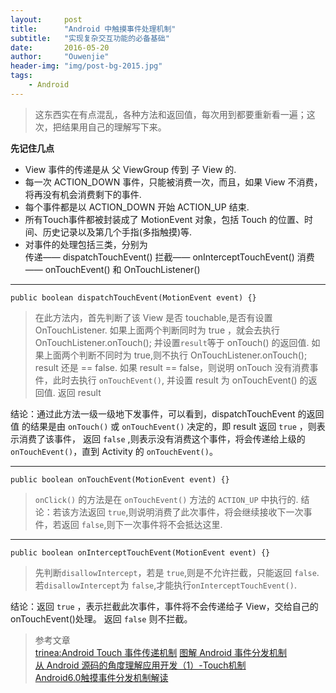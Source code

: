 ```yaml
---
layout:     post
title:      "Android 中触摸事件处理机制"
subtitle:   "实现复杂交互功能的必备基础"
date:       2016-05-20
author:     "Ouwenjie"
header-img: "img/post-bg-2015.jpg"
tags:
    - Android
---
```


> 这东西实在有点混乱，各种方法和返回值，每次用到都要重新看一遍；这次，把结果用自己的理解写下来。

**先记住几点**
- View 事件的传递是从 父 ViewGroup 传到 子 View 的.   
- 每一次 ACTION_DOWN 事件，只能被消费一次，而且，如果 View 不消费，将再没有机会消费剩下的事件.   
- 每个事件都是以 ACTION_DOWN 开始 ACTION_UP 结束.   
- 所有Touch事件都被封装成了 MotionEvent 对象，包括 Touch 的位置、时间、历史记录以及第几个手指(多指触摸)等.   
- 对事件的处理包括三类，分别为   
传递—— dispatchTouchEvent()
拦截—— onInterceptTouchEvent()
消费—— onTouchEvent() 和 OnTouchListener()   

- - - - - - - - - -    

`public boolean dispatchTouchEvent(MotionEvent event) {}`   

> 在此方法内，首先判断了该 View 是否 touchable,是否有设置 OnTouchListener.
> 如果上面两个判断同时为 true ，就会去执行 OnTouchListener.onTouch(); 并设置`result`等于 onTouch() 的返回值.
> 如果上面两个判断不同时为 true,则不执行 OnTouchListener.onTouch(); result 还是 == false.
> 如果 result == false，则说明 onTouch 没有消费事件，此时去执行 `onTouchEvent()`, 并设置 result 为 onTouchEvent() 的返回值.
> 返回 result   

结论：通过此方法一级一级地下发事件，可以看到，dispatchTouchEvent 的返回值 的结果是由 `onTouch()` 或 `onTouchEvent()` 决定的，即 result
返回 `true` ，则表示消费了该事件，
返回 `false` ,则表示没有消费这个事件，将会传递给上级的 `onTouchEvent()`，直到 Activity 的 `onTouchEvent()`。   

- - - - - - - - - -    

`public boolean onTouchEvent(MotionEvent event) {}`

> `onClick()` 的方法是在 `onTouchEvent()` 方法的 `ACTION_UP` 中执行的.
结论：若该方法返回 `true`,则说明消费了此次事件，将会继续接收下一次事件，若返回 `false`,则下一次事件将不会抵达这里.

- - - - - - - - - -   

`public boolean onInterceptTouchEvent(MotionEvent event) {}`

> 先判断`disallowIntercept`，若是 `true`,则是不允许拦截，只能返回 `false`.
> 若`disallowIntercept`为 `false`,才能执行`onInterceptTouchEvent()`.

结论：返回 `true` ，表示拦截此次事件，事件将不会传递给子 View，交给自己的 onTouchEvent()处理。
返回 `false` 则不拦截。   

> 参考文章   
[trinea:Android Touch 事件传递机制](http://www.trinea.cn/android/touch-event-delivery-mechanism/)
[图解 Android 事件分发机制](http://www.jianshu.com/p/e99b5e8bd67b)   
[从 Android 源码的角度理解应用开发（1）-Touch机制](http://blog.csdn.net/duo2005duo/article/details/51604119)   
[Android6.0触摸事件分发机制解读](http://blog.csdn.net/mynameishuangshuai/article/details/52912641)   
